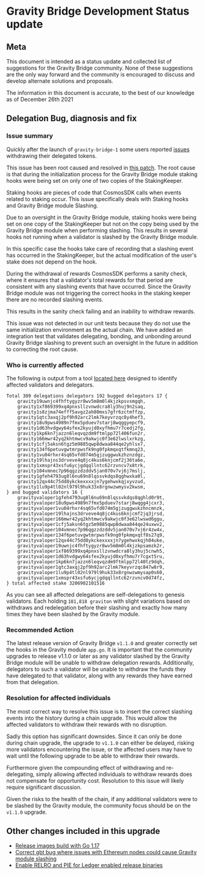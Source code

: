 # Gravity Bridge Development Status update

## Meta

This document is intended as a status update and collected list of suggestions for the Gravity Bridge community. None of these suggestions are the only way forward and the community is encouraged to discuss and develop alternate solutions and proposals.

The information in this document is accurate, to the best of our knowledge as of December 26th 2021

## Delegation Bug, diagnosis and fix

### Issue summary

Quickly after the launch of `gravity-bridge-1` some users reported [issues](https://github.com/Gravity-Bridge/Gravity-Bridge/issues/2) withdrawing their delegated tokens.

This issue has been root caused and resolved in [this patch](https://github.com/Gravity-Bridge/Gravity-Bridge/commit/146b11fcfd8d6c4dcb541507d634839f37e0cce8). The root cause is that during the initialization process for the Gravity Bridge module staking hooks were being set on only one of two copies of the StakingKeeper.

Staking hooks are pieces of code that CosmosSDK calls when events related to staking occur. This issue specifically deals with Staking hooks and Gravity Bridge module Slashing.

Due to an oversight in the Gravity Bridge module, staking hooks were being set on one copy of the StakingKeeper but not on the copy being used by the Gravity Bridge module when performing slashing. This results in several hooks not running when a validator is slashed by the Gravity Bridge module.

In this specific case the hooks take care of recording that a slashing event has occurred in the StakingKeeper, but the actual modification of the user's stake does not depend on the hook.

During the withdrawal of rewards CosmosSDK performs a sanity check, where it ensures that a validator's total rewards for that period are consistent with any slashing events that have occurred. Since the Gravity Bridge module was not triggering the correct hooks in the staking keeper there are no recorded slashing events.

This results in the sanity check failing and an inability to withdraw rewards.

This issue was not detected in our unit tests because they do not use the same initialization environment as the actual chain. We have added an integration test that validates delegating, bonding, and unbonding around Gravity Bridge slashing to prevent such an oversight in the future in addition to correcting the root cause.

### Who is currently affected

The following is output from a tool [located here](https://github.com/jkilpatr/inspect-delegators) designed to identify affected validators and delegators.

```text
Total 309 delegations delegators 192 bugged delegators 17 {
    gravity19uwnjc4fhftygyzr8wv5m8m0l4kjzkpsvsmgqh,
    gravity1xf869399xq4pnxsllzvnwdcra8ly3huj9n2saq,
    gravity1s8zjma74efff5avgz2ah80mxs7gfr6zctmffzp,
    gravity1qtc3axqj2pf9h92arc2lmk7keyvrzqc8y4hef3,
    gravity18u9pws4989n7fmx5pduev7starj8wqggyepcf9,
    gravity1d63hvdgwy64sfex2kyujd0xyfhmu7r7cedj2fg,
    gravity1kp6kn7jazzn6leqvqzdm9ftmlpp72l406fun2r,
    gravity166mwr42yq2khtmwcv9akwjc0f3e62lwslxrkzg,
    gravity1cfj5aksn6tgz5m9885qwp8dwaa844qe2yhlsx7,
    gravity134f6petuvgwtmrpwsfk9ng0fpkmqxqtfkmnq23,
    gravity1vu04rhxr4sq65vfd074m5gjzuggwukzhznzdgz,
    gravity19lhajns3drveve4q8jc4kus6knjcmf2j36ta6e,
    gravity1xmspr43xsfu6ycjgdqqllntc62rzvncv7x8trk,
    gravity104vmnec7p96qgzzdzddv5jan070v7vj6j7mslj,
    gravity1gfeh4793ug8l6nu69n8lqssvkdqs8qghwxka0l,
    gravity12qx44c75dd8ykckexxxxjn7ygehwxkqjxyvzud,
    gravity1lu9p4tl02nl979l9huk33x8rgnwzwmysv2kwsm,
} and bugged validators 16 {
    gravityvaloper1gfeh4793ug8l6nu69n8lqssvkdqs8qghld0r9t,
    gravityvaloper18u9pws4989n7fmx5pduev7starj8wqgg4jcxr3,
    gravityvaloper1vu04rhxr4sq65vfd074m5gjzuggwukzhncmnzk,
    gravityvaloper19lhajns3drveve4q8jc4kus6knjcmf2jq3jrsd,
    gravityvaloper166mwr42yq2khtmwcv9akwjc0f3e62lwswd6ggu,
    gravityvaloper1cfj5aksn6tgz5m9885qwp8dwaa844qe24uxwv2,
    gravityvaloper104vmnec7p96qgzzdzddv5jan070v7vj6r4zw4x,
    gravityvaloper134f6petuvgwtmrpwsfk9ng0fpkmqxqtf8s27q9,
    gravityvaloper12qx44c75dd8ykckexxxxjn7ygehwxkqjh04uke,
    gravityvaloper19uwnjc4fhftygyzr8wv5m8m0l4kjzkpsamzk2r,
    gravityvaloper1xf869399xq4pnxsllzvnwdcra8ly3huj5cnwh5,
    gravityvaloper1d63hvdgwy64sfex2kyujd0xyfhmu7r7cgxt5ru,
    gravityvaloper1kp6kn7jazzn6leqvqzdm9ftmlpp72l40tz9dqh,
    gravityvaloper1qtc3axqj2pf9h92arc2lmk7keyvrzqc847w8r9,
    gravityvaloper1lu9p4tl02nl979l9huk33x8rgnwzwmysap0s60,
    gravityvaloper1xmspr43xsfu6ycjgdqqllntc62rzvncv0d74fz,
} total affected stake 3206902101516
```

As you can see all affected delegations are self-delegations to genesis validators. Each holding `181,818 graviton` with slight
variations based on withdraws and redelegation before their slashing and exactly how many times they have been slashed by the Gravity module.

### Recommended Action

The latest release version of Gravity Bridge `v1.1.0` and greater correctly set the hooks in the Gravity module `app.go`. It is important that the community upgrades to release v1.1.0 or later as any validator slashed by the Gravity Bridge module will be unable to withdraw delegation rewards. Additionally, delegators to such a validator will be unable to withdraw the funds they have delegated to that validator, along with any rewards they have earned from that delegation.

### Resolution for affected individuals

The most correct way to resolve this issue is to insert the correct slashing events into the history during a chain upgrade. This would allow the affected validators to withdraw their rewards with no disruption.

Sadly this option has significant downsides. Since it can only be done during chain upgrade, the upgrade to `v1.1.0` can either be delayed, risking more validators encountering the issue, or the affected users may have to wait until the following upgrade to be able to withdraw their rewards.

Furthermore given the compounding effect of withdrawing and re-delegating, simply allowing affected individuals to withdraw rewards does not compensate for opportunity cost. Resolution to this issue will likely require significant discussion.

Given the risks to the health of the chain, if any additional validators were to be slashed by the Gravity module, the community focus should be on the `v1.1.0` upgrade.

## Other changes included in this upgrade

- [Release images build with Go 1.17](https://github.com/Gravity-Bridge/Gravity-Bridge/commit/e6f0f9ccea3699742bc775239dd64178ce4236af)
- [Correct gbt bug where issues with Ethereum nodes could cause Gravity module slashing](https://github.com/Gravity-Bridge/Gravity-Bridge/commit/d9e5b5174e535bdc92706ce9db981d10f867e5b6)
- [Enable RELRO and PIE for Ledger enabled release binaries](https://github.com/Gravity-Bridge/Gravity-Bridge/commit/89b323e7782217c2aff7022f340d3b502d261b6d)
